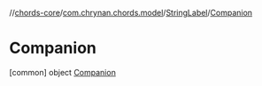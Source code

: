 //[chords-core](../../../../index.md)/[com.chrynan.chords.model](../../index.md)/[StringLabel](../index.md)/[Companion](index.md)



# Companion  
 [common] object [Companion](index.md)   


